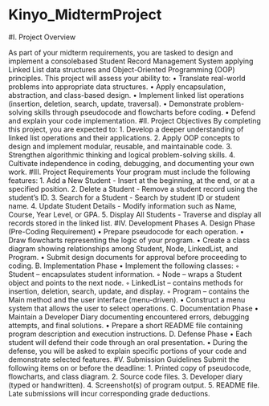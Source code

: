 # Kinyo_MidtermProject

#I. Project Overview
    
As part of your midterm requirements, you are tasked to design and implement a consolebased Student Record Management System applying Linked List data structures and
    Object-Oriented Programming (OOP) principles.
      This project will assess your ability to:
        • Translate real-world problems into appropriate data structures.
        • Apply encapsulation, abstraction, and class-based design.
        • Implement linked list operations (insertion, deletion, search, update, traversal).
        • Demonstrate problem-solving skills through pseudocode and flowcharts before
        coding.
        • Defend and explain your code implementation.
#II. Project Objectives
    By completing this project, you are expected to:
        1. Develop a deeper understanding of linked list operations and their applications.
        2. Apply OOP concepts to design and implement modular, reusable, and maintainable code.
        3. Strengthen algorithmic thinking and logical problem-solving skills.
        4. Cultivate independence in coding, debugging, and documenting your own work.
#III. Project Requirements
    Your program must include the following features:
        1. Add a New Student - Insert at the beginning, at the end, or at a specified position.
        2. Delete a Student - Remove a student record using the student’s ID.
        3. Search for a Student - Search by student ID or student name.
        4. Update Student Details - Modify information such as Name, Course, Year Level, or GPA.
        5. Display All Students - Traverse and display all records stored in the linked list.
#IV. Development Phases
    A. Design Phase (Pre-Coding Requirement)
        • Prepare pseudocode for each operation.
        • Draw flowcharts representing the logic of your program.
        • Create a class diagram showing relationships among Student, Node, LinkedList, and Program.
        • Submit design documents for approval before proceeding to coding.
    B. Implementation Phase
        • Implement the following classes:
        ◦ Student – encapsulates student information.
        ◦ Node – wraps a Student object and points to the next node.
        ◦ LinkedList – contains methods for insertion, deletion, search, update, and display.
        ◦ Program – contains the Main method and the user interface (menu-driven).
        • Construct a menu system that allows the user to select operations.
    C. Documentation Phase
        • Maintain a Developer Diary documenting encountered errors, debugging attempts, and final solutions.
        • Prepare a short README file containing program description and execution instructions.
    D. Defense Phase
        • Each student will defend their code through an oral presentation.
        • During the defense, you will be asked to explain specific portions of your code and demonstrate selected features.
#V. Submission Guidelines
    Submit the following items on or before the deadline:
    1. Printed copy of pseudocode, flowcharts, and class diagram.
    2. Source code files.
    3. Developer diary (typed or handwritten).
    4. Screenshot(s) of program output.
    5. README file.
Late submissions will incur corresponding grade deductions.
